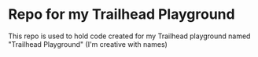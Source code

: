 # Repo for my Trailhead Playground

This repo is used to hold code created for my Trailhead playground named "Trailhead Playground"  (I'm creative with names)